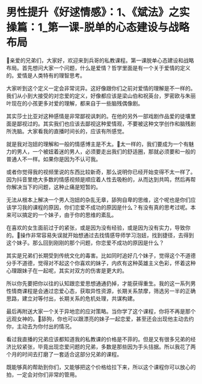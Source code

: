 # 男性提升《好逑情感》：1、《斌法》之实操篇：1_第一课-脱单的心态建设与战略布局

🎼亲爱的兄弟们，大家好，欢迎来到兵哥的私教课程。第一课脱单心态建设和战略布局。首先想问大家一个问题，什么是爱情？哲学里面是有一个关于爱情的定义的。爱情是人类特有的理智思考。

大家听到这个定义一定会非常诧异。这好像跟你们之前对爱情的理解是不一样的。我们从小到大接受的对恋爱的定义，好像都应该是梁山伯和祝英台，罗密欧与朱丽叶现在的小孩更多对爱的理解，都来自于一些脑残偶像剧。

其实莎士比亚对这种感情是非常鄙视讽刺的。在他的另外一部戏剧作品爱的徒壤里面是鄙视过的。其实我们也应该去鄙视这种爱情观，不要被这种文学创作和脑残剧所洗脑。大家看我的直播时间长的，应该有所感觉。

就是我对泡妞的理解和一般的情感博主是不太。🎼太一样的，我们要成为一个有魅力的男人，一个被妞着迷的男人，必须要走出我们的舒适圈，那就必须要和一般的普通人不一样。如果你是因为不认可我。

或者你觉得我的视频里说的东西比较新奇，那么说明你已经开始变得不太一样了。因为抖音里绝大多数的情感视频是顺应着人性去吸粉的，从而达到共鸣，然后再帮你解决当下的问题，这种止痛是短暂的。

无法从根本上解决一个男人泡妞的杂乱无章，舔狗自卑的思维，这个呢也是你们应该学习我的课程的原因，你们恋爱不成功的原因是什么？有没有真的思考过呢。本来可以搞定的一个妹子，由于你的思维的紊乱。

在喜欢的女生面前过于的紧张，或是因为没有经验，或是因为没有实力，导致你的。🎼操作非常容易失误就开始想通过去找情感导师学习泡妞，找到捷径，去得到这个妹子。那么回到刚刚的那个问题，你恋爱不成功的原因是什么？

其实是兄弟们长期受到传统文化的毒害。比如同时追好几个妹子，觉得这个不道德分手不道德，觉得对不起这个你喜欢的妹子，内疚有这种英雄主义色彩，怀着这种心理跟妹子在一起呢，其实对双方的伤害是更大的。

所以你先要把你以往的认知跟恋爱思想通通扔掉，才能获得重生。我的这一系列男性情商课程是会通过恋爱心态，获取异性资源，长期关系禁摩，筛选另一半的正确思路，建立对等付出，长期关系的危机处理，共谋构建。

最后再附送大家一个关于异地恋的应对策略。当你学了这个课程，你将不再是那个远观女神的。🎼舔狗，你也可以跟漂亮的妹子一起恋爱，甚至还会出现他主动去约你，主动去为你付出的情况。

看过我直播的兄弟应该都知道我的私教课的价格是不菲的。但是又有很多兄弟的经济比较紧张，毕竟出现恋爱问题的兄弟，多数是那些因为手头拮据。所以我花了两个月的时间去打磨了一套适合这部分兄弟的课程。

既能够真的帮助到你们，又能够把这个价格给拉下来，所以这个课程你可以放心的拍，一定会对你们非常的管用。